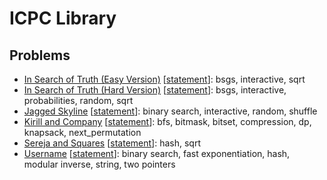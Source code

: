 # ICPC Library

## Problems

* [In Search of Truth (Easy Version)](./problems/in-search-of-truth-easy.cpp) \[[statement](https://codeforces.com/contest/1840/problem/G1)\]: bsgs, interactive, sqrt
* [In Search of Truth (Hard Version)](./problems/in-search-of-truth-hard.cpp) \[[statement](https://codeforces.com/contest/1840/problem/G2)\]: bsgs, interactive, probabilities, random, sqrt
* [Jagged Skyline](./problems/jagged-skyline.cpp) \[[statement](https://codeforces.com/gym/104020/problem/J)\]: binary search, interactive, random, shuffle
* [Kirill and Company](./problems/kirill-and-company.cpp) \[[statement](https://codeforces.com/contest/1741/problem/G)\]: bfs, bitmask, bitset, compression, dp, knapsack, next_permutation
* [Sereja and Squares](./problems/sereja-and-squares.cpp) \[[statement](https://codeforces.com/contest/425/problem/D)\]: hash, sqrt
* [Username](./problems/username.cpp) \[[statement](https://codeforces.com/gym/104518/problem/I)\]: binary search, fast exponentiation, hash, modular inverse, string, two pointers
